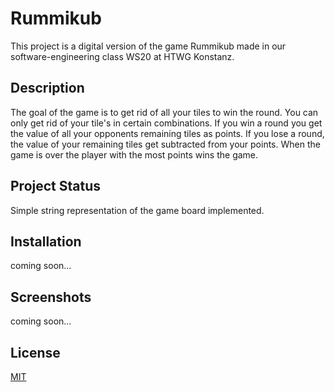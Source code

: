 # Rummikub

This project is a digital version of the game Rummikub made in our software-engineering class WS20 at HTWG Konstanz.
## Description

The goal of the game is to get rid of all your tiles to win the round.
You can only get rid of your tile's in certain combinations.
If you win a round you get the value of all your opponents remaining tiles as points.
If you lose a round, the value of your remaining tiles get subtracted from your points.
When the game is over the player with the most points wins the game.

## Project Status

Simple string representation of the game board implemented.

## Installation

coming soon...

## Screenshots

coming soon...

## License
[MIT](https://choosealicense.com/licenses/mit/)
